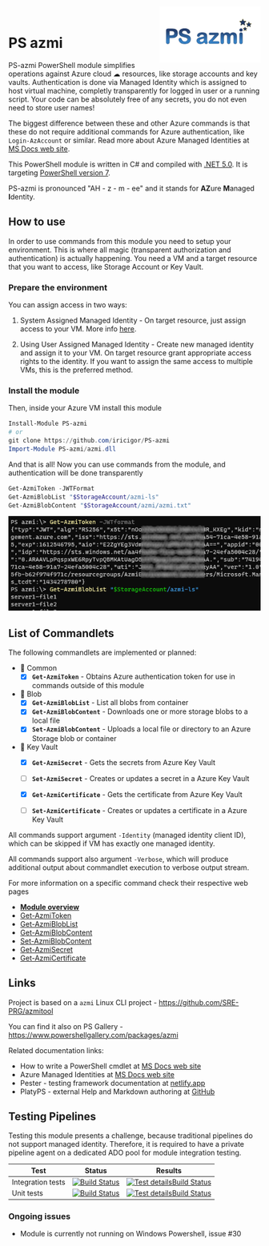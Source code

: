 <img align="right" width="40%" src="img/PS-azmi-logo.svg"><br/>

# PS azmi 

PS-azmi PowerShell module simplifies operations against Azure cloud ☁ resources, like storage accounts and key vaults.
Authentication is done via Managed Identity which is assigned to host virtual machine, completly transparently for logged in user or a running script.
Your code can be absolutely free of any secrets, you do not even need to store user names!

The biggest difference between these and other Azure commands is that these do not require additional commands for Azure authentication, like `Login-AzAccount` or similar.
Read more about Azure Managed Identities at [MS Docs web site](https://docs.microsoft.com/en-us/azure/active-directory/managed-identities-azure-resources/overview).

This PowerShell module is written in C# and compiled with [.NET 5.0](https://docs.microsoft.com/en-us/dotnet/core/dotnet-five). It is targeting [PowerShell version 7](https://docs.microsoft.com/en-us/powershell/scripting/whats-new/what-s-new-in-powershell-70?view=powershell-7.1).

PS-azmi is pronounced "AH - z - m - ee" and it stands for **AZ**ure **M**anaged **I**dentity.

## How to use

In order to use commands from this module you need to setup your environment.
This is where all magic (transparent authorization and authentication) is actually happening.
You need a VM and a target resource that you want to access, like Storage Account or Key Vault.

### Prepare the environment

You can assign access in two ways:
1) System Assigned Managed Identity -
On target resource, just assign access to your VM.
More info [here](https://docs.microsoft.com/en-us/azure/active-directory/managed-identities-azure-resources/tutorial-linux-vm-access-arm).

2) Using User Assigned Managed Identity -
Create new managed identity and assign it to your VM.
On target resource grant appropriate access rights to the identity.
If you want to assign the same access to multiple VMs, this is the preferred method.

### Install the module

Then, inside your Azure VM install this module

```PowerShell
Install-Module PS-azmi
# or
git clone https://github.com/iricigor/PS-azmi
Import-Module PS-azmi/azmi.dll
```

And that is all! Now you can use commands from the module, and authentication will be done transparently
```PowerShell
Get-AzmiToken -JWTFormat
Get-AzmiBlobList "$StorageAccount/azmi-ls"
Get-AzmiBlobContent "$StorageAccount/azmi/azmi.txt"
```

![](img/PS-azmi01.png)

## List of Commandlets

The following commandlets are implemented or planned:
- 🔑 Common
  - [x] **`Get-AzmiToken`** - Obtains Azure authentication token for use in commands outside of this module
- 💾 Blob
  - [x] **`Get-AzmiBlobList`** - List all blobs from container
  - [x] **`Get-AzmiBlobContent`** - Downloads one or more storage blobs to a local file
  - [x] **`Set-AzmiBlobContent`** - Uploads a local file or directory to an Azure Storage blob or container
- 🔐 Key Vault
  - [x] **`Get-AzmiSecret`** - Gets the secrets from Azure Key Vault
  - [ ] **`Set-AzmiSecret`** - Creates or updates a secret in a Azure Key Vault
  - [x] **`Get-AzmiCertificate`** - Gets the certificate from Azure Key Vault
  - [ ] **`Set-AzmiCertificate`** - Creates or updates a certificate in a Azure Key Vault


All commands support argument `-Identity` (managed identity client ID), which can be skipped if VM has exactly one managed identity.

All commands support also argument `-Verbose`, which will produce additional output about commandlet execution to verbose output stream.

For more information on a specific command check their respective web pages
- **[Module overview](./docs/Commands.md)**
- [Get-AzmiToken](./docs/Get-AzmiToken.md)
- [Get-AzmiBlobList](./docs/Get-AzmiBlobList.md)
- [Get-AzmiBlobContent](./docs/Get-AzmiBlobContent.md)
- [Set-AzmiBlobContent](./docs/Set-AzmiBlobContent.md)
- [Get-AzmiSecret](./docs/Get-AzmiSecret.md)
- [Get-AzmiCertificate](./docs/Get-AzmiCertificate.md)

## Links

Project is based on a `azmi` Linux CLI project - https://github.com/SRE-PRG/azmitool

You can find it also on PS Gallery - https://www.powershellgallery.com/packages/azmi

Related documentation links:
- How to write a PowerShell cmdlet at [MS Docs web site](https://docs.microsoft.com/en-us/powershell/scripting/developer/cmdlet/how-to-write-a-simple-cmdlet?view=powershell-7.1)
- Azure Managed Identities at [MS Docs web site](https://docs.microsoft.com/en-us/azure/active-directory/managed-identities-azure-resources/overview)
- Pester - testing framework documentation at [netlify.app](https://pester-docs.netlify.app/)
- PlatyPS - external Help and Markdown authoring at [GitHub](https://github.com/PowerShell/platyPS)

## Testing Pipelines

Testing this module presents a challenge, because traditional pipelines do not support managed identity.
Therefore, it is required to have a private pipeline agent on a dedicated ADO pool for module integration testing.

|Test|Status|Results|
|-|-|-|
| Integration tests | [![Build Status](https://dev.azure.com/iiric/azmi/_apis/build/status/PS-azmi%20integration%20tests?branchName=master)](https://dev.azure.com/iiric/azmi/_build/latest?definitionId=39&branchName=master) | [![Test detailsBuild Status](https://img.shields.io/azure-devops/tests/iiric/azmi/39)](https://dev.azure.com/iiric/azmi/_build/latest?definitionId=39&branchName=master) |
| Unit tests | [![Build Status](https://dev.azure.com/iiric/azmi/_apis/build/status/PS-azmi%20Unit%20testing?branchName=master)](https://dev.azure.com/iiric/azmi/_build/latest?definitionId=41&branchName=master) | [![Test detailsBuild Status](https://img.shields.io/azure-devops/tests/iiric/azmi/41)](https://dev.azure.com/iiric/azmi/_build/latest?definitionId=41&branchName=master) |

### Ongoing issues

- Module is currently not running on Windows Powershell, issue #30
